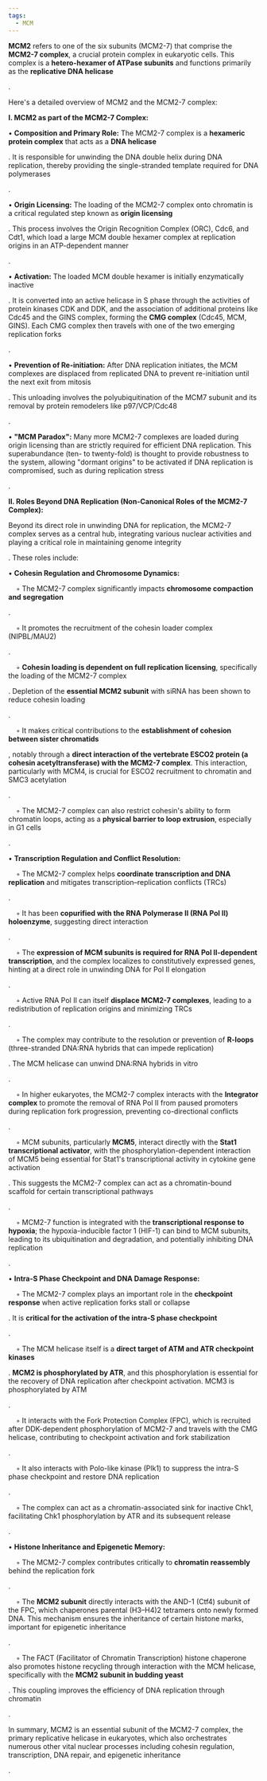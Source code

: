 ```yaml
---
tags:
  - MCM
---
```

**MCM2** refers to one of the six subunits (MCM2-7) that comprise the **MCM2-7 complex**, a crucial protein complex in eukaryotic cells. This complex is a **hetero-hexamer of ATPase subunits** and functions primarily as the **replicative DNA helicase**

.

Here's a detailed overview of MCM2 and the MCM2-7 complex:

**I. MCM2 as part of the MCM2-7 Complex:**

• **Composition and Primary Role:** The MCM2-7 complex is a **hexameric protein complex** that acts as a **DNA helicase**

. It is responsible for unwinding the DNA double helix during DNA replication, thereby providing the single-stranded template required for DNA polymerases

.

• **Origin Licensing:** The loading of the MCM2-7 complex onto chromatin is a critical regulated step known as **origin licensing**

. This process involves the Origin Recognition Complex (ORC), Cdc6, and Cdt1, which load a large MCM double hexamer complex at replication origins in an ATP-dependent manner

.

• **Activation:** The loaded MCM double hexamer is initially enzymatically inactive

. It is converted into an active helicase in S phase through the activities of protein kinases CDK and DDK, and the association of additional proteins like Cdc45 and the GINS complex, forming the **CMG complex** (Cdc45, MCM, GINS). Each CMG complex then travels with one of the two emerging replication forks

.

• **Prevention of Re-initiation:** After DNA replication initiates, the MCM complexes are displaced from replicated DNA to prevent re-initiation until the next exit from mitosis

. This unloading involves the polyubiquitination of the MCM7 subunit and its removal by protein remodelers like p97/VCP/Cdc48

.

• **"MCM Paradox":** Many more MCM2-7 complexes are loaded during origin licensing than are strictly required for efficient DNA replication. This superabundance (ten- to twenty-fold) is thought to provide robustness to the system, allowing "dormant origins" to be activated if DNA replication is compromised, such as during replication stress

.

**II. Roles Beyond DNA Replication (Non-Canonical Roles of the MCM2-7 Complex):**

Beyond its direct role in unwinding DNA for replication, the MCM2-7 complex serves as a central hub, integrating various nuclear activities and playing a critical role in maintaining genome integrity

. These roles include:

• **Cohesin Regulation and Chromosome Dynamics:**

    ◦ The MCM2-7 complex significantly impacts **chromosome compaction and segregation**

.

    ◦ It promotes the recruitment of the cohesin loader complex (NIPBL/MAU2)

.

    ◦ **Cohesin loading is dependent on full replication licensing**, specifically the loading of the MCM2-7 complex

. Depletion of the **essential MCM2 subunit** with siRNA has been shown to reduce cohesin loading

.

    ◦ It makes critical contributions to the **establishment of cohesion between sister chromatids**

, notably through a **direct interaction of the vertebrate ESCO2 protein (a cohesin acetyltransferase) with the MCM2-7 complex**. This interaction, particularly with MCM4, is crucial for ESCO2 recruitment to chromatin and SMC3 acetylation

.

    ◦ The MCM2-7 complex can also restrict cohesin's ability to form chromatin loops, acting as a **physical barrier to loop extrusion**, especially in G1 cells

.

• **Transcription Regulation and Conflict Resolution:**

    ◦ The MCM2-7 complex helps **coordinate transcription and DNA replication** and mitigates transcription–replication conflicts (TRCs)

.

    ◦ It has been **copurified with the RNA Polymerase II (RNA Pol II) holoenzyme**, suggesting direct interaction

.

    ◦ The **expression of MCM subunits is required for RNA Pol II-dependent transcription**, and the complex localizes to constitutively expressed genes, hinting at a direct role in unwinding DNA for Pol II elongation

.

    ◦ Active RNA Pol II can itself **displace MCM2-7 complexes**, leading to a redistribution of replication origins and minimizing TRCs

.

    ◦ The complex may contribute to the resolution or prevention of **R-loops** (three-stranded DNA:RNA hybrids that can impede replication)

. The MCM helicase can unwind DNA:RNA hybrids in vitro

.

    ◦ In higher eukaryotes, the MCM2-7 complex interacts with the **Integrator complex** to promote the removal of RNA Pol II from paused promoters during replication fork progression, preventing co-directional conflicts

.

    ◦ MCM subunits, particularly **MCM5**, interact directly with the **Stat1 transcriptional activator**, with the phosphorylation-dependent interaction of MCM5 being essential for Stat1's transcriptional activity in cytokine gene activation

. This suggests the MCM2-7 complex can act as a chromatin-bound scaffold for certain transcriptional pathways

.

    ◦ MCM2-7 function is integrated with the **transcriptional response to hypoxia**; the hypoxia-inducible factor 1 (HIF-1) can bind to MCM subunits, leading to its ubiquitination and degradation, and potentially inhibiting DNA replication

.

• **Intra-S Phase Checkpoint and DNA Damage Response:**

    ◦ The MCM2-7 complex plays an important role in the **checkpoint response** when active replication forks stall or collapse

. It is **critical for the activation of the intra-S phase checkpoint**

.

    ◦ The MCM helicase itself is a **direct target of ATM and ATR checkpoint kinases**

. **MCM2 is phosphorylated by ATR**, and this phosphorylation is essential for the recovery of DNA replication after checkpoint activation. MCM3 is phosphorylated by ATM

.

    ◦ It interacts with the Fork Protection Complex (FPC), which is recruited after DDK-dependent phosphorylation of MCM2-7 and travels with the CMG helicase, contributing to checkpoint activation and fork stabilization

.

    ◦ It also interacts with Polo-like kinase (Plk1) to suppress the intra-S phase checkpoint and restore DNA replication

.

    ◦ The complex can act as a chromatin-associated sink for inactive Chk1, facilitating Chk1 phosphorylation by ATR and its subsequent release

.

• **Histone Inheritance and Epigenetic Memory:**

    ◦ The MCM2-7 complex contributes critically to **chromatin reassembly** behind the replication fork

.

    ◦ The **MCM2 subunit** directly interacts with the AND-1 (Ctf4) subunit of the FPC, which chaperones parental (H3–H4)2 tetramers onto newly formed DNA. This mechanism ensures the inheritance of certain histone marks, important for epigenetic inheritance

.

    ◦ The FACT (Facilitator of Chromatin Transcription) histone chaperone also promotes histone recycling through interaction with the MCM helicase, specifically with the **MCM2 subunit in budding yeast**

. This coupling improves the efficiency of DNA replication through chromatin

.

In summary, MCM2 is an essential subunit of the MCM2-7 complex, the primary replicative helicase in eukaryotes, which also orchestrates numerous other vital nuclear processes including cohesin regulation, transcription, DNA repair, and epigenetic inheritance

.